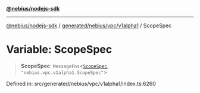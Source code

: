 [**@nebius/nodejs-sdk**](../../../../../README.md)

***

[@nebius/nodejs-sdk](../../../../../README.md) / [generated/nebius/vpc/v1alpha1](../README.md) / ScopeSpec

# Variable: ScopeSpec

> **ScopeSpec**: `MessageFns`\<[`ScopeSpec`](../interfaces/ScopeSpec.md), `"nebius.vpc.v1alpha1.ScopeSpec"`\>

Defined in: src/generated/nebius/vpc/v1alpha1/index.ts:6260
